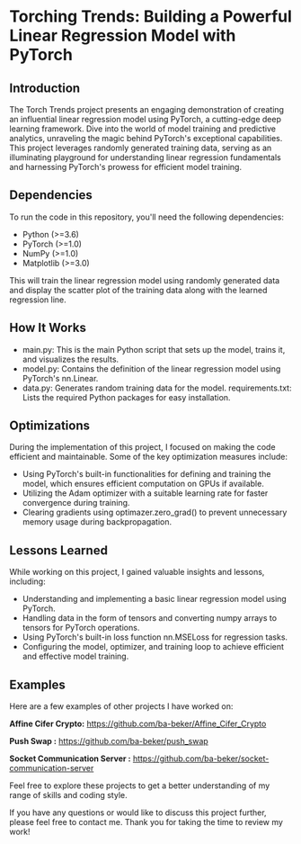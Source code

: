 # Torching Trends: Building a Powerful Linear Regression Model with PyTorch

## Introduction

The Torch Trends project presents an engaging demonstration of creating an influential linear regression model using PyTorch, a cutting-edge deep learning framework. Dive into the world of model training and predictive analytics, unraveling the magic behind PyTorch's exceptional capabilities. This project leverages randomly generated training data, serving as an illuminating playground for understanding linear regression fundamentals and harnessing PyTorch's prowess for efficient model training.

## Dependencies

To run the code in this repository, you'll need the following dependencies:

- Python (>=3.6)
- PyTorch (>=1.0)
- NumPy (>=1.0)
- Matplotlib (>=3.0)

This will train the linear regression model using randomly generated data and display the scatter plot of the training data along with the learned regression line.

## How It Works
- main.py: This is the main Python script that sets up the model, trains it, and visualizes the results.
- model.py: Contains the definition of the linear regression model using PyTorch's nn.Linear.
- data.py: Generates random training data for the model.
requirements.txt: Lists the required Python packages for easy installation.

## Optimizations
During the implementation of this project, I focused on making the code efficient and maintainable. Some of the key optimization measures include:

- Using PyTorch's built-in functionalities for defining and training the model, which ensures efficient computation on GPUs if available.
- Utilizing the Adam optimizer with a suitable learning rate for faster convergence during training.
- Clearing gradients using optimazer.zero_grad() to prevent unnecessary memory usage during backpropagation.

## Lessons Learned
While working on this project, I gained valuable insights and lessons, including:

- Understanding and implementing a basic linear regression model using PyTorch.
- Handling data in the form of tensors and converting numpy arrays to tensors for PyTorch operations.
- Using PyTorch's built-in loss function nn.MSELoss for regression tasks.
- Configuring the model, optimizer, and training loop to achieve efficient and effective model training.

## Examples
Here are a few examples of other projects I have worked on:

**Affine Cifer Crypto:** https://github.com/ba-beker/Affine_Cifer_Crypto

**Push Swap :** https://github.com/ba-beker/push_swap

**Socket Communication Server  :** https://github.com/ba-beker/socket-communication-server

Feel free to explore these projects to get a better understanding of my range of skills and coding style.

If you have any questions or would like to discuss this project further, please feel free to contact me. Thank you for taking the time to review my work!